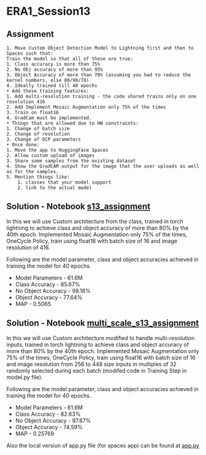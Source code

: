 # ERA1_Session13
## Assignment
    1. Move Custom Object Detection Model to Lightning first and then to Spaces such that: 
    Train the model so that all of these are true:
    1. Class accuracy is more than 75% 
    2. No Obj accuracy of more than 95% 
    3. Object Accuracy of more than 70% (assuming you had to reduce the kernel numbers, else 80/98/78) 
    4. Ideally trained till 40 epochs 
    • Add these training features: 
    1. Add multi-resolution training - the code shared trains only on one resolution 416 
    2. Add Implement Mosaic Augmentation only 75% of the times 
    3. Train on float16 
    4. GradCam must be implemented. 
    • Things that are allowed due to HW constraints: 
    1. Change of batch size 
    2. Change of resolution 
    3. Change of OCP parameters 
    • Once done: 
    1. Move the app to HuggingFace Spaces 
    2. Allow custom upload of images 
    3. Share some samples from the existing dataset 
    4. Show the GradCAM output for the image that the user uploads as well as for the samples. 
    5. Mention things like: 
        1. classes that your model support 
        2. link to the actual model 
## Solution - Notebook [s13_assignment](https://github.com/sdev2030/ERA1_Session13/blob/main/s13_assignment.ipynb)
In this we will use Custom architecture from the class, trained in torch lightning to achieve class and object accuracy of more than 80% by the 40th epoch. Implemented Mosaic Augmentation only 75% of the times, OneCycle Policy, train using float16 with batch size of 16 and image resolution of 416.

Following are the model parameter, class and object accuracies achieved in training the model for 40 epochs.
- Model Parameters - 61.6M
- Class Accuracy - 85.67%
- No Object Accuracy - 98.18%
- Object Accuracy - 77.64%
- MAP - 0.5065

## Solution - Notebook [multi_scale_s13_assignment](https://github.com/sdev2030/ERA1_Session13/blob/main/multi_scale_s13_assignment.ipynb)
In this we will use Custom architecture modified to handle multi-resolution inputs, trained in torch lightning to achieve class and object accuracy of more than 80% by the 40th epoch. Implemented Mosaic Augmentation only 75% of the times, OneCycle Policy, train using float16 with batch size of 16 and image resolution from 256 to 448 size inputs in multiples of 32 randomly selected during each batch (modifed code in Training Step in model.py file). 

Following are the model parameter, class and object accuracies achieved in training the model for 40 epochs.
- Model Parameters - 61.6M
- Class Accuracy - 82.63%
- No Object Accuracy - 97.87%
- Object Accuracy - 74.59%
- MAP - 0.25769

Also the local version of app.py file (for spaces app) can be found at [app.py](https://github.com/sdev2030/ERA1_Session13/blob/main/app.py.ipynb)
